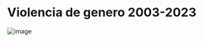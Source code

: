 # Violencia de genero 2003-2023
![image]("C:\Users\Sergio\Documents\IronHack\Proyectos\Project_1\2518063118588b4.png")
